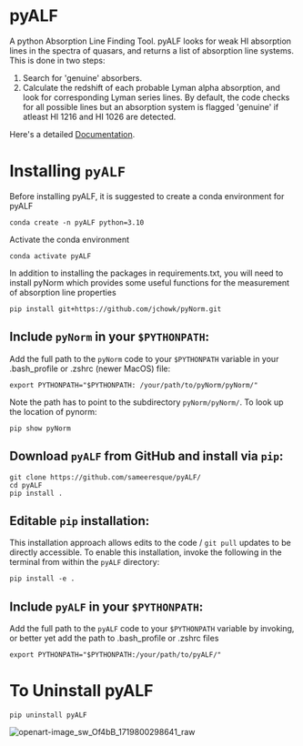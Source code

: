 # pyALF
A python Absorption Line Finding Tool. pyALF looks for weak HI absorption lines in the spectra of quasars, and returns a list of absorption line systems. This is done in two steps:

1. Search for 'genuine' absorbers.
2. Calculate the redshift of each probable Lyman alpha absorption, and look for corresponding Lyman series lines. By default, the code checks for all possible lines but an absorption system is flagged 'genuine' if atleast HI 1216 and HI 1026 are detected.

Here's a detailed <a href="https://github.com/sameeresque/pyALF/blob/main/docs/_build/html/index.html" title="Documentation">Documentation</a>.

# Installing `pyALF`

Before installing pyALF, it is suggested to create a conda environment for pyALF
```
conda create -n pyALF python=3.10
```
Activate the conda environment
```
conda activate pyALF
```
In addition to installing the packages in requirements.txt, you will need to install pyNorm which provides some useful functions for the measurement of absorption line properties 
```
pip install git+https://github.com/jchowk/pyNorm.git
```
## **Include `pyNorm` in your `$PYTHONPATH`:**

Add the full path to the `pyNorm` code to your `$PYTHONPATH` variable in your .bash_profile or .zshrc (newer MacOS) file:

```
export PYTHONPATH="$PYTHONPATH: /your/path/to/pyNorm/pyNorm/"
```

Note the path has to point to the subdirectory `pyNorm/pyNorm/`. 
To look up the location of pynorm:

```
pip show pyNorm
```

## **Download `pyALF` from GitHub and install via `pip`:**

```
git clone https://github.com/sameeresque/pyALF/
cd pyALF
pip install .
```

## **Editable `pip` installation:**

This installation approach allows edits to the code / `git pull` updates to be directly accessible. To enable this installation, invoke the following in the terminal from within the `pyALF` directory:
```
pip install -e .
```

## **Include `pyALF` in your `$PYTHONPATH`:**

Add the full path to the `pyALF` code to your `$PYTHONPATH` variable by invoking, or better yet add the path to .bash_profile or .zshrc files

```
export PYTHONPATH="$PYTHONPATH:/your/path/to/pyALF/"
```

# **To Uninstall pyALF**

```
pip uninstall pyALF
```

![openart-image_sw_Of4bB_1719800298641_raw](https://github.com/sameeresque/pyALF/assets/16863470/34cfa66d-bcb2-4582-b177-bca7de52c2ba)
